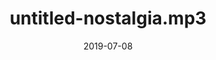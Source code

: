 --- 
layout: sheets-layout
title: "untitled-nostalgia.mp3"
date: 2019-07-08
categories: orginal-works
permalink: ":categories/:year/:month/:day/:title"
pdf-link: untitled-nostalgia-mp3.pdf
pdf-lyric: "#"
yt-link: "#"
muse-link: "#"
---